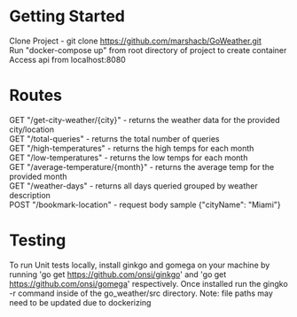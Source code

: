 Getting Started
========================
Clone Project - git clone https://github.com/marshacb/GoWeather.git   
Run "docker-compose up" from root directory of project to create container  
Access api from localhost:8080   

Routes
==============
GET "/get-city-weather/{city}" - returns the weather data for the provided city/location   
GET "/total-queries" - returns the total number of queries   
GET "/high-temperatures" - returns the high temps for each month   
GET "/low-temperatures" - returns the low temps for each month   
GET "/average-temperature/{month}" - returns the average temp for the provided month   
GET "/weather-days" - returns all days queried grouped by weather description   
POST "/bookmark-location" - request body sample {"cityName": "Miami"}   


Testing
=============
To run Unit tests locally, install ginkgo and gomega on your machine by running 'go get https://github.com/onsi/ginkgo' and 'go get https://github.com/onsi/gomega' respectively.
Once installed run the gingko -r command inside of the go_weather/src directory.
Note: file paths may need to be updated due to dockerizing   